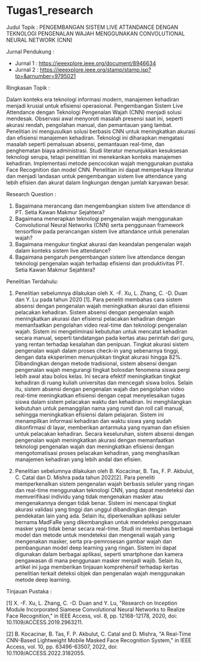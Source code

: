 # Tugas1_research

Judul Topik : PENGEMBANGAN SISTEM LIVE ATTANDANCE DENGAN TEKNOLOGI PENGENALAN WAJAH MENGGUNAKAN  CONVOLUTIONAL NEURAL NETWORK (CNN)

Jurnal Pendukung :
- Jurnal 1 : https://ieeexplore.ieee.org/document/8946634
- Jurnal 2 : https://ieeexplore.ieee.org/stamp/stamp.jsp?tp=&arnumber=9795021

Ringkasan Topik : 

Dalam konteks era teknologi informasi modern, manajemen kehadiran menjadi krusial untuk efisiensi operasional. Pengembangan Sistem Live Attendance dengan Teknologi Pengenalan Wajah (CNN) menjadi solusi mendesak. Observasi awal menyoroti masalah presensi saat ini, seperti akurasi rendah, pengolahan manual, dan pemantauan yang lambat. Penelitian ini mengusulkan solusi berbasis CNN untuk meningkatkan akurasi dan efisiensi manajemen kehadiran. Teknologi ini diharapkan mengatasi masalah seperti pemalsuan absensi, pemantauan real-time, dan penghematan biaya administrasi. Studi literatur menunjukkan kesuksesan teknologi serupa, tetapi penelitian ini menekankan konteks manajemen kehadiran. Implementasi metode pencocokan wajah menggunakan pustaka Face Recognition dan model CNN. Penelitian ini dapat memperkaya literatur dan menjadi landasan untuk pengembangan sistem live attendance yang lebih efisien dan akurat dalam lingkungan dengan jumlah karyawan besar.

Research Question :

1. Bagaimana merancang dan mengembangkan sistem live attendance di PT. Setia Kawan Makmur Sejahtera?
2. Bagaimana menerapkan teknologi pengenalan wajah menggunakan Convolutional Neural Networks (CNN) serta penggunaan framework tensorflow pada perancangan sistem live attandance untuk penenalan wajah?
3. Bagaimana mengukur tingkat akurasi dan keandalan pengenalan wajah dalam konteks sistem live attendance?
4. Bagaimana pengaruh pengembangan sistem live attendance dengan teknologi pengenalan wajah terhadap efisiensi dan produktivitas PT. Setia Kawan Makmur Sejahtera?

Penelitian Terdahulu:

1.   Penelitian sebelumnya dilakukan oleh X. -F. Xu, L. Zhang, C. -D. Duan dan Y. Lu pada tahun 2020 [1]. Para peneliti membahas cara sistem absensi dengan pengenalan wajah meningkatkan akurasi dan efisiensi pelacakan kehadiran. Sistem absensi dengan pengenalan wajah meningkatkan akurasi dan efisiensi pelacakan kehadiran dengan memanfaatkan pengolahan video real-time dan teknologi pengenalan wajah. Sistem ini mengeliminasi kebutuhan untuk mencatat kehadiran secara manual, seperti tandatangan pada kertas atau perintah dari guru, yang rentan terhadap kesalahan dan penipuan. Tingkat akurasi sistem pengenalan wajah dalam proses check-in yang sebenarnya tinggi, dengan data eksperimen menunjukkan tingkat akurasi hingga 82%. Dibandingkan dengan metode tradisional, sistem absensi dengan pengenalan wajah mengurangi tingkat bolosdan fenomena siswa pergi lebih awal atau bolos kelas. Ini secara efektif meningkatkan tingkat kehadiran di ruang kuliah universitas dan mencegah siswa bolos. Selain itu, sistem absensi dengan pengenalan wajah dan pengolahan video real-time meningkatkan efisiensi dengan cepat menyelesaikan tugas siswa dalam sistem pelacakan waktu dan kehadiran. Ini menghilangkan kebutuhan untuk pemanggilan nama yang rumit dan roll call manual, sehingga meningkatkan efisiensi dalam pelajaran. Sistem ini menampilkan informasi kehadiran dan waktu siswa yang sudah dikonfirmasi di layar, memberikan antarmuka yang nyaman dan efisien untuk pelacakan kehadiran. Secara keseluruhan, sistem absensi dengan pengenalan wajah meningkatkan akurasi dengan memanfaatkan teknologi pengenalan wajah dan meningkatkan efisiensi dengan             
mengotomatisasi proses pelacakan kehadiran, yang menghasilkan manajemen kehadiran yang lebih andal dan efisien.

2. Penelitian sebelumnya dilakukan oleh B. Kocacinar, B. Tas, F. P. Akbulut, C. Catal dan D. Mishra pada tahun 2022[2]. Para peneliti memperkenalkan       sistem pengenalan wajah berbasis seluler yang ringan dan real-time menggunakan teknologi CNN, yang dapat mendeteksi dan memverifikasi individu yang tidak mengenakan masker atau mengenakannya dengan tidak benar. Sistem ini mencapai tingkat akurasi validasi yang tinggi dan unggul dibandingkan dengan pendekatan lain yang ada. Selain itu, diperkenalkan aplikasi seluler bernama MadFaRe yang dikembangkan untuk mendeteksi penggunaan masker yang tidak benar secara real-time. Studi ini membahas berbagai model dan metode untuk mendeteksi dan mengenali wajah yang mengenakan masker, serta pra-pemrosesan gambar wajah dan pembangunan model deep learning yang ringan. Sistem ini dapat digunakan dalam berbagai aplikasi, seperti smartphone dan kamera pengawasan di mana penggunaan masker menjadi wajib. Selain itu, artikel ini juga memberikan tinjauan komprehensif terhadap kertas penelitian terkait deteksi objek dan pengenalan wajah menggunakan metode deep learning.


Tinjauan Pustaka :

[1]  X. -F. Xu, L. Zhang, C. -D. Duan and Y. Lu, "Research on Inception Module Incorporated Siamese Convolutional Neural Networks to Realize Face Recognition," in IEEE Access, vol. 8, pp. 12168-12178, 2020, doi: 10.1109/ACCESS.2019.2963211.
   
   
[2]  B. Kocacinar, B. Tas, F. P. Akbulut, C. Catal and D. Mishra, "A Real-Time CNN-Based Lightweight Mobile Masked Face Recognition System," in IEEE Access, vol. 10, pp. 63496-63507, 2022, doi: 10.1109/ACCESS.2022.3182055.

